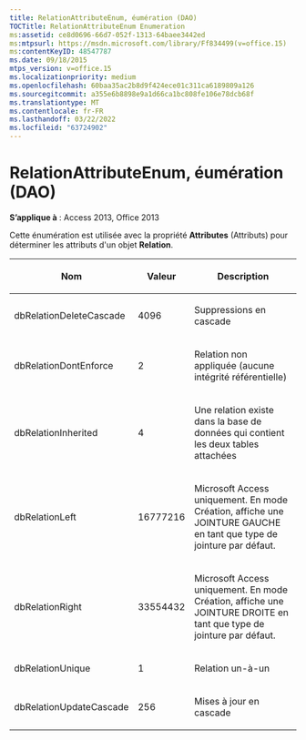 ```yaml
---
title: RelationAttributeEnum, éumération (DAO)
TOCTitle: RelationAttributeEnum Enumeration
ms:assetid: ce8d0696-66d7-052f-1313-64baee3442ed
ms:mtpsurl: https://msdn.microsoft.com/library/Ff834499(v=office.15)
ms:contentKeyID: 48547787
ms.date: 09/18/2015
mtps_version: v=office.15
ms.localizationpriority: medium
ms.openlocfilehash: 60baa35ac2b8d9f424ece01c311ca6189809a126
ms.sourcegitcommit: a355e6b8898e9a1d66ca1bc808fe106e78dcb68f
ms.translationtype: MT
ms.contentlocale: fr-FR
ms.lasthandoff: 03/22/2022
ms.locfileid: "63724902"
---
```

# <a name="relationattributeenum-enumeration-dao"></a>RelationAttributeEnum, éumération (DAO)


**S’applique à** : Access 2013, Office 2013

Cette énumération est utilisée avec la propriété **Attributes** (Attributs) pour déterminer les attributs d'un objet **Relation**.

<table>
<colgroup>
<col />
<col />
<col />
</colgroup>
<thead>
<tr class="header">
<th><p>Nom</p></th>
<th><p>Valeur</p></th>
<th><p>Description</p></th>
</tr>
</thead>
<tbody>
<tr class="odd">
<td><p>dbRelationDeleteCascade</p></td>
<td><p>4096</p></td>
<td><p>Suppressions en cascade</p></td>
</tr>
<tr class="even">
<td><p>dbRelationDontEnforce</p></td>
<td><p>2</p></td>
<td><p>Relation non appliquée (aucune intégrité référentielle)</p></td>
</tr>
<tr class="odd">
<td><p>dbRelationInherited</p></td>
<td><p>4</p></td>
<td><p>Une relation existe dans la base de données qui contient les deux tables attachées</p></td>
</tr>
<tr class="even">
<td><p>dbRelationLeft</p></td>
<td><p>16777216</p></td>
<td><p>Microsoft Access uniquement. En mode Création, affiche une JOINTURE GAUCHE en tant que type de jointure par défaut.</p></td>
</tr>
<tr class="odd">
<td><p>dbRelationRight</p></td>
<td><p>33554432</p></td>
<td><p>Microsoft Access uniquement. En mode Création, affiche une JOINTURE DROITE en tant que type de jointure par défaut.</p></td>
</tr>
<tr class="even">
<td><p>dbRelationUnique</p></td>
<td><p>1</p></td>
<td><p>Relation un-à-un</p></td>
</tr>
<tr class="odd">
<td><p>dbRelationUpdateCascade</p></td>
<td><p>256</p></td>
<td><p>Mises à jour en cascade</p></td>
</tr>
</tbody>
</table>

